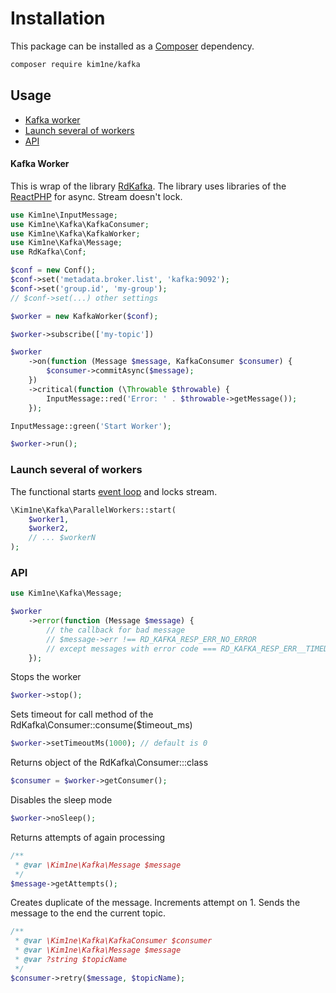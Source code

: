 # Installation

This package can be installed as a [Composer](https://getcomposer.org/) dependency.

```bash
composer require kim1ne/kafka
```

## Usage

- [Kafka worker](#kafka-worker)
- [Launch several of workers](#launch-several-of-workers)
- [API](#api)

#### Kafka Worker

This is wrap of the library [RdKafka](https://arnaud.le-blanc.net/php-rdkafka-doc/phpdoc/index.html). The library uses libraries of the [ReactPHP](https://reactphp.org/) for async.
Stream doesn't lock.
```php
use Kim1ne\InputMessage;
use Kim1ne\Kafka\KafkaConsumer;
use Kim1ne\Kafka\KafkaWorker;
use Kim1ne\Kafka\Message;
use RdKafka\Conf;

$conf = new Conf();
$conf->set('metadata.broker.list', 'kafka:9092');
$conf->set('group.id', 'my-group');
// $conf->set(...) other settings

$worker = new KafkaWorker($conf);

$worker->subscribe(['my-topic'])

$worker
    ->on(function (Message $message, KafkaConsumer $consumer) {
        $consumer->commitAsync($message);
    })
    ->critical(function (\Throwable $throwable) {
        InputMessage::red('Error: ' . $throwable->getMessage());
    });

InputMessage::green('Start Worker');

$worker->run();
```

### Launch several of workers
The functional starts [event loop](https://reactphp.org/event-loop/#usage) and locks stream.
```php
\Kim1ne\Kafka\ParallelWorkers::start(
    $worker1,
    $worker2,
    // ... $workerN
);
```

### API
```php
use Kim1ne\Kafka\Message;

$worker
    ->error(function (Message $message) {
        // the callback for bad message
        // $message->err !== RD_KAFKA_RESP_ERR_NO_ERROR
        // except messages with error code === RD_KAFKA_RESP_ERR__TIMED_OUT 
    });
```

Stops the worker
```php
$worker->stop();
```
Sets timeout for call method of the RdKafka\Consumer::consume($timeout_ms)
```php
$worker->setTimeoutMs(1000); // default is 0
```
Returns object of the RdKafka\Consumer:::class
```php
$consumer = $worker->getConsumer();
```

Disables the sleep mode
```php
$worker->noSleep();
```

Returns attempts of again processing
```php
/**
 * @var \Kim1ne\Kafka\Message $message 
 */
$message->getAttempts();
```

Creates duplicate of the message. Increments attempt on 1. Sends the message to the end the current topic.
```php
/**
 * @var \Kim1ne\Kafka\KafkaConsumer $consumer 
 * @var \Kim1ne\Kafka\Message $message
 * @var ?string $topicName
 */
$consumer->retry($message, $topicName);
```